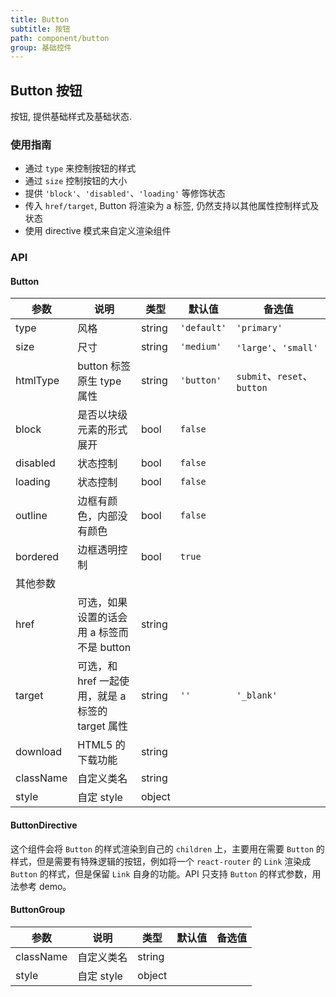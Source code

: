 ```yaml
---
title: Button
subtitle: 按钮
path: component/button
group: 基础控件
---
```


## Button 按钮

按钮, 提供基础样式及基础状态.

### 使用指南

- 通过 `type` 来控制按钮的样式
- 通过 `size` 控制按钮的大小
- 提供 `'block'`、`'disabled'`、`'loading'` 等修饰状态
- 传入 `href/target`, Button 将渲染为 a 标签, 仍然支持以其他属性控制样式及状态
- 使用 directive 模式来自定义渲染组件

### API

#### Button

| 参数      | 说明                                              | 类型   | 默认值      | 备选值                               |
| --------- | ------------------------------------------------- | ------ | ----------- | ------------------------------------ |
| type      | 风格                                              | string | `'default'` | `'primary'`                          |
| size      | 尺寸                                              | string | `'medium'`  | `'large'`、`'small'`                 |
| htmlType  | button 标签原生 type 属性                         | string | `'button'`  | `submit`、`reset`、`button`          |
| block     | 是否以块级元素的形式展开                          | bool   | `false`     |                                      |
| disabled  | 状态控制                                          | bool   | `false`     |                                      |
| loading   | 状态控制                                          | bool   | `false`     |                                      |
| outline   | 边框有颜色，内部没有颜色                          | bool   | `false`     |                                      |
| bordered  | 边框透明控制                                      | bool   | `true`      |                                      |
| 其他参数  |                                                   |        |             |                                      |
| href      | 可选，如果设置的话会用 a 标签而不是 button        | string |             |                                      |
| target    | 可选，和 href 一起使用，就是 a 标签的 target 属性 | string | `''`        | `'_blank'`                           |
| download  | HTML5 的下载功能                                  | string |             |                                      |
| className | 自定义类名                                        | string |             |                                      |
| style     | 自定 style                                        | object |             |                                      |

#### ButtonDirective

这个组件会将 `Button` 的样式渲染到自己的 `children` 上，主要用在需要 `Button` 的样式，但是需要有特殊逻辑的按钮，例如将一个 `react-router` 的 `Link` 渲染成 `Button` 的样式，但是保留 `Link` 自身的功能。API 只支持 `Button` 的样式参数，用法参考 demo。

#### ButtonGroup

| 参数      | 说明       | 类型   | 默认值   | 备选值 |
| --------- | ---------- | ------ | -------- | ------ |
| className | 自定义类名 | string |          |        |
| style     | 自定 style | object |          |        |
